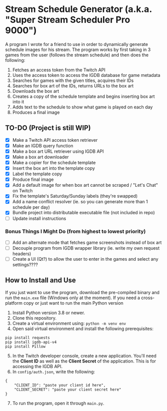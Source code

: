 # Stream Schedule Generator (a.k.a. "Super Stream Scheduler Pro 9000")
A program I wrote for a friend to use in order to dynamically generate schedule images for his stream.
The program works by first taking in 3 games from the user (follows the stream schedule) and then does the following:
1. Fetches an access token from the Twitch API
2. Uses the access token to access the IGDB database for game metadata
3. Searches for games with the given titles, acquires their IDs
4. Searches for box art of the IDs, returns URLs to the box art
5. Downloads the box art
6. Creates a copy of the schedule template and begins inserting box art into it
7. Adds text to the schedule to show what game is played on each day
8. Produces a final image

## TO-DO (Project is still WIP)
- [x] Make a Twitch API access token retriever
- [x] Make an IGDB query function
- [x] Make a box art URL retriever using IGDB API
- [x] Make a box art downloader
- [x] Make a copier for the schedule template
- [x] Insert the box art into the template copy
- [x] Label the template copy
- [x] Produce final image
- [x] Add a default image for when box art cannot be scraped / "Let's Chat" on Twitch
- [x] Fix the template's Saturday/Sunday labels (they're swapped)
- [x] Add a name conflict resolver (ie. so you can generate more than 1 schedule per day)
- [x] Bundle project into distributable executable file (not included in repo)
- [ ] Update install instructions
### Bonus Things I Might Do (from highest to lowest priority)
- [ ] Add an alternate mode that fetches game screenshots instead of box art
- [ ] Decouple program from IGDB wrapper library (ie. write my own request headers)
- [ ] Create a UI (Qt?) to allow the user to enter in the games and select any settings????

## How to Install and Use
If you just want to use the program, download the pre-compiled binary and run the `main.exe` file (Windows only at the moment).
If you need a cross-platform copy or just want to run the main Python version

1. Install Python version 3.8 or newer.
2. Clone this repository.
3. Create a virtual environment using: `python -m venv env`
4. Open said virtual environment and install the following prerequisites:
```
pip install requests
pip install igdb-api-v4
pip install Pillow
```
5. In the Twitch developer console, create a new application. You'll need the **Client ID** as well as the **Client Secret** of the application. This is for accessing the IGDB API.
6. In `config/auth.json`, write the following:
```
{
    "CLIENT_ID": "paste your client id here",
    "CLIENT_SECRET": "paste your client secret here"
}
```
7. To run the program, open it through `main.py`.